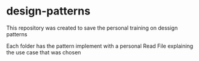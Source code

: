 # design-patterns
This repository was created to save the personal training on dessign patterns

Each folder has the pattern implement with a personal Read File explaining the use case that was chosen
